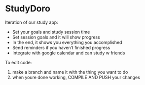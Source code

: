 # StudyDoro
Iteration of our study app:
- Set your goals and study session time
- Set session goals and it will show progress
- In the end, it shows you everything you accomplished
- Send reminders if you haven’t finished progress
- Integrate with google calendar and can study w friends

To edit code:
1. make a branch and name it with the thing you want to do
2. when youre done working, COMPILE AND PUSH your changes
